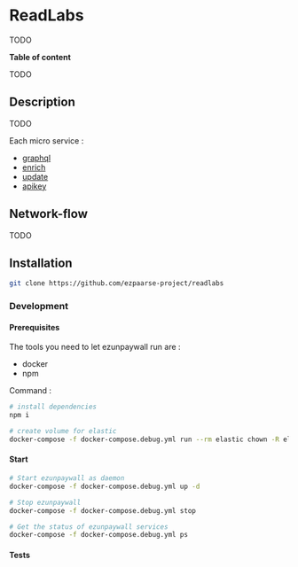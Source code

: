 # ReadLabs

TODO

**Table of content**

TODO

## Description

TODO

Each micro service : 
* [graphql](./services/graphql#ezunpaywall-graphql)
* [enrich](./services/enrich#ezunpaywall-enrich)
* [update](./services/update#ezunpaywall-update)
* [apikey](./services/apikey#ezunpaywall-apikey) 

## Network-flow

TODO

## Installation

```bash
git clone https://github.com/ezpaarse-project/readlabs 
```
### Development

#### Prerequisites

The tools you need to let ezunpaywall run are :
* docker
* npm

Command : 

```bash
# install dependencies
npm i

# create volume for elastic
docker-compose -f docker-compose.debug.yml run --rm elastic chown -R elasticsearch /usr/share/elasticsearch/ 
```
#### Start

```bash
# Start ezunpaywall as daemon
docker-compose -f docker-compose.debug.yml up -d

# Stop ezunpaywall
docker-compose -f docker-compose.debug.yml stop

# Get the status of ezunpaywall services
docker-compose -f docker-compose.debug.yml ps
```
#### Tests